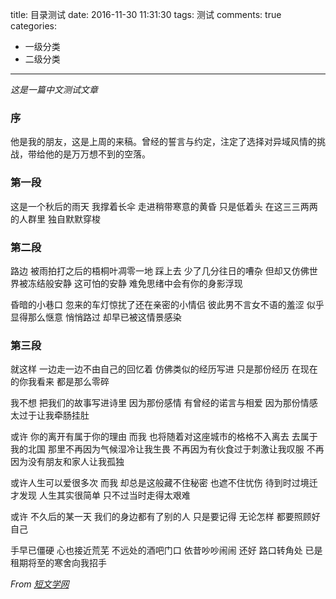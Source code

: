 title: 目录测试
date: 2016-11-30 11:31:30
tags: 测试
comments: true
categories: 
- 一级分类
- 二级分类
---

*这是一篇中文测试文章*

### 序

他是我的朋友，这是上周的来稿。曾经的誓言与约定，注定了选择对异域风情的挑战，带给他的是万万想不到的空落。

<!-- more -->

### 第一段

这是一个秋后的雨天
我撑着长伞
走进稍带寒意的黄昏
只是低着头
在这三三两两的人群里
独自默默穿梭

### 第二段

路边
被雨拍打之后的梧桐叶凋零一地
踩上去
少了几分往日的嘈杂
但却又仿佛世界被冻结般安静
这可怕的安静
难免思绪中会有你的身影浮现

昏暗的小巷口
忽来的车灯惊扰了还在亲密的小情侣
彼此男不言女不语的羞涩
似乎显得那么惬意
悄悄路过
却早已被这情景感染


### 第三段

就这样
一边走一边不由自己的回忆着
仿佛类似的经历写进
只是那份经历
在现在的你我看来
都是那么零碎

我不想
把我们的故事写进诗里
因为那份感情
有曾经的诺言与相爱
因为那份情感
太过于让我牵肠挂肚

或许
你的离开有属于你的理由
而我
也将随着对这座城市的格格不入离去
去属于我的北国
那里不再因为气候湿冷让我生畏
不再因为有伙食过于刺激让我叹服
不再因为没有朋友和家人让我孤独

或许人生可以爱很多次
而我
却总是这般藏不住秘密
也遮不住忧伤
待到时过境迁才发现
人生其实很简单
只不过当时走得太艰难

或许
不久后的某一天
我们的身边都有了别的人
只是要记得
无论怎样
都要照顾好自己

手早已僵硬
心也接近荒芜
不远处的酒吧门口
依昔吵吵闹闹
还好
路口转角处
已是租期将至的寒舍向我招手

*From [短文学网](http://www.duanwenxue.com/article/4509578.html)*